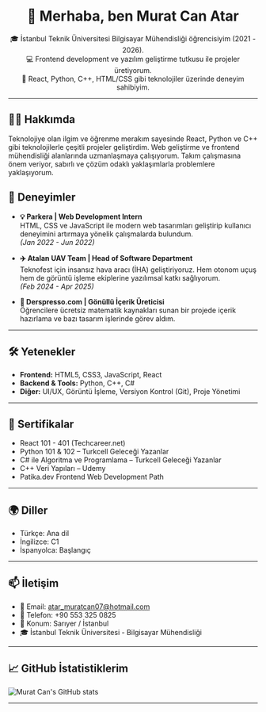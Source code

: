 <h1 align="center">👋 Merhaba, ben Murat Can Atar</h1>

<p align="center">
🎓 İstanbul Teknik Üniversitesi Bilgisayar Mühendisliği öğrencisiyim (2021 - 2026).<br>
💻 Frontend development ve yazılım geliştirme tutkusu ile projeler üretiyorum.<br>
🚀 React, Python, C++, HTML/CSS gibi teknolojiler üzerinde deneyim sahibiyim.
</p>

---

## 🧑‍💻 Hakkımda

Teknolojiye olan ilgim ve öğrenme merakım sayesinde React, Python ve C++ gibi teknolojilerle çeşitli projeler geliştirdim. Web geliştirme ve frontend mühendisliği alanlarında uzmanlaşmaya çalışıyorum. Takım çalışmasına önem veriyor, sabırlı ve çözüm odaklı yaklaşımlarla problemlere yaklaşıyorum.

## 💼 Deneyimler

- **💡 Parkera | Web Development Intern**  
  HTML, CSS ve JavaScript ile modern web tasarımları geliştirip kullanıcı deneyimini artırmaya yönelik çalışmalarda bulundum.  
  *(Jan 2022 - Jun 2022)*

- **✈️ Atalan UAV Team | Head of Software Department**  
  Teknofest için insansız hava aracı (İHA) geliştiriyoruz. Hem otonom uçuş hem de görüntü işleme ekiplerine yazılımsal katkı sağlıyorum.  
  *(Feb 2024 - Apr 2025)*

- **📘 Derspresso.com | Gönüllü İçerik Üreticisi**  
  Öğrencilere ücretsiz matematik kaynakları sunan bir projede içerik hazırlama ve bazı tasarım işlerinde görev aldım.

---

## 🛠️ Yetenekler

- **Frontend:** HTML5, CSS3, JavaScript, React  
- **Backend & Tools:** Python, C++, C#  
- **Diğer:** UI/UX, Görüntü İşleme, Versiyon Kontrol (Git), Proje Yönetimi

---

## 📜 Sertifikalar

- React 101 - 401 (Techcareer.net)
- Python 101 & 102 – Turkcell Geleceği Yazanlar  
- C# ile Algoritma ve Programlama – Turkcell Geleceği Yazanlar  
- C++ Veri Yapıları – Udemy  
- Patika.dev Frontend Web Development Path  

---

## 🌍 Diller

- Türkçe: Ana dil  
- İngilizce: C1  
- İspanyolca: Başlangıç  

---

## 📫 İletişim

- 📧 Email: atar_muratcan07@hotmail.com  
- 📱 Telefon: +90 553 325 0825  
- 📍 Konum: Sarıyer / İstanbul  
- 🎓 İstanbul Teknik Üniversitesi - Bilgisayar Mühendisliği

---

## 📈 GitHub İstatistiklerim

![Murat Can's GitHub stats](https://github-readme-stats.vercel.app/api?username=muratcanatar&show_icons=true&theme=radical)

---

